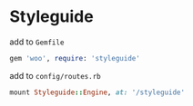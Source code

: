 # Styleguide

add to `Gemfile`

```ruby
gem 'woo', require: 'styleguide'
```

add to `config/routes.rb`

```ruby
mount Styleguide::Engine, at: '/styleguide'
```
